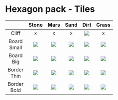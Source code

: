 # Hexagon pack - Tiles  
|                | Stone                      | Mars                      | Sand                      | Dirt                      | Grass                     |  
| :------------: | :------------------------: | :-----------------------: | :-----------------------: | :-----------------------: | :-----------------------: |  
| Cliff          | `x`                        | `x`                       | `x`                       | ![](https://git.io/JTYGp) | `x`                       |  
| Board<br>Small | ![](https://git.io/JTYWY)  | ![](https://git.io/JTYWm) | ![](https://git.io/JTYWZ) | ![](https://git.io/JTYWW) | ![](https://git.io/JTYW4) |  
| Board<br>Big   | ![](https://git.io/JTYcM)  | ![](https://git.io/JTYWO) | ![](https://git.io/JTYWn) | ![](https://git.io/JTYWl) | ![](https://git.io/JTYWB) |  
| Border<br>Thin | ![](https://git.io/JTYW3)  | ![](https://git.io/JTYWs) | ![](https://git.io/JTYWc) | ![](https://git.io/JTYW8) | ![](https://git.io/JTYW0) |  
| Border<br>Bold | ![](https://git.io/JTYWq)  | ![](https://git.io/JTYWG) | ![](https://git.io/JTYWC) | ![](https://git.io/JTYWE) | ![](https://git.io/JTYWR) |  